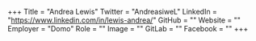 +++
Title = "Andrea Lewis"
Twitter = "AndreasiweL"
LinkedIn = "https://www.linkedin.com/in/lewis-andrea/"
GitHub = ""
Website = ""
Employer = "Domo"
Role = ""
Image = ""
GitLab = ""
Facebook = ""
+++
